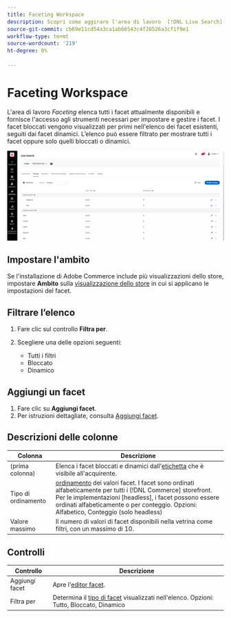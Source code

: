 ```yaml
---
title: Faceting Workspace
description: Scopri come aggirare l'area di lavoro  [!DNL Live Search] faceting.
source-git-commit: cb69e11cd54a3ca1ab66543c4f28526a3cf1f9e1
workflow-type: tm+mt
source-wordcount: '219'
ht-degree: 0%

---
```


# Faceting Workspace

L&#39;area di lavoro *Faceting* elenca tutti i facet attualmente disponibili e fornisce l&#39;accesso agli strumenti necessari per impostare e gestire i facet. I facet bloccati vengono visualizzati per primi nell&#39;elenco dei facet esistenti, seguiti dai facet dinamici. L’elenco può essere filtrato per mostrare tutti i facet oppure solo quelli bloccati o dinamici.

![Area di lavoro di faceting](assets/faceting-workspace.png)

## Impostare l&#39;ambito

Se l&#39;installazione di Adobe Commerce include più visualizzazioni dello store, impostare **Ambito** sulla [visualizzazione dello store](https://experienceleague.adobe.com/docs/commerce-admin/start/setup/websites-stores-views.html?lang=it#scope-settings) in cui si applicano le impostazioni del facet.

## Filtrare l’elenco

1. Fare clic sul controllo **Filtra per**.
1. Scegliere una delle opzioni seguenti:

   * Tutti i filtri
   * Bloccato
   * Dinamico

## Aggiungi un facet

1. Fare clic su **Aggiungi facet**.
1. Per istruzioni dettagliate, consulta [Aggiungi facet](facets-add.md).

## Descrizioni delle colonne

| Colonna | Descrizione |
|--- |--- |
| (prima colonna) | Elenca i facet bloccati e dinamici dall&#39;[etichetta](facets-type.md) che è visibile all&#39;acquirente. |
| Tipo di ordinamento | [ordinamento](facets-type.md) dei valori facet. I facet sono ordinati alfabeticamente per tutti i [!DNL Commerce] storefront. Per le implementazioni [headless], i facet possono essere ordinati alfabeticamente o per conteggio. Opzioni: Alfabetico, Conteggio (solo headless) |
| Valore massimo | Il numero di valori di facet disponibili nella vetrina come filtri, con un massimo di 10. |

## Controlli

| Controllo | Descrizione |
|--- |--- |
| Aggiungi facet | Apre l&#39;[editor facet](facets-add.md). |
| Filtra per | Determina il [tipo di facet](facets-type.md) visualizzati nell&#39;elenco. Opzioni: Tutto, Bloccato, Dinamico |
